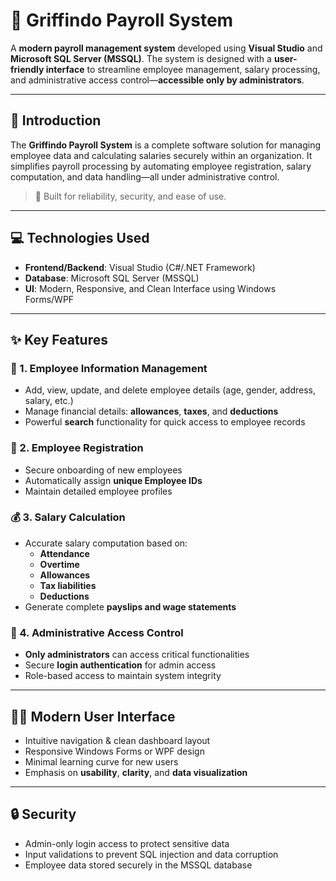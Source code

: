 # 🧾 Griffindo Payroll System

A **modern payroll management system** developed using **Visual Studio** and **Microsoft SQL Server (MSSQL)**. The system is designed with a **user-friendly interface** to streamline employee management, salary processing, and administrative access control—**accessible only by administrators**.

---

## 🚀 Introduction

The **Griffindo Payroll System** is a complete software solution for managing employee data and calculating salaries securely within an organization. It simplifies payroll processing by automating employee registration, salary computation, and data handling—all under administrative control.

> 🎯 Built for reliability, security, and ease of use.

---

## 💻 Technologies Used

- **Frontend/Backend**: Visual Studio (C#/.NET Framework)
- **Database**: Microsoft SQL Server (MSSQL)
- **UI**: Modern, Responsive, and Clean Interface using Windows Forms/WPF

---

## ✨ Key Features

### 👥 1. Employee Information Management
- Add, view, update, and delete employee details (age, gender, address, salary, etc.)
- Manage financial details: **allowances**, **taxes**, and **deductions**
- Powerful **search** functionality for quick access to employee records

### 📝 2. Employee Registration
- Secure onboarding of new employees
- Automatically assign **unique Employee IDs**
- Maintain detailed employee profiles

### 💰 3. Salary Calculation
- Accurate salary computation based on:
  - **Attendance**
  - **Overtime**
  - **Allowances**
  - **Tax liabilities**
  - **Deductions**
- Generate complete **payslips and wage statements**

### 🔐 4. Administrative Access Control
- **Only administrators** can access critical functionalities
- Secure **login authentication** for admin access
- Role-based access to maintain system integrity

---

## 🧑‍💼 Modern User Interface

- Intuitive navigation & clean dashboard layout  
- Responsive Windows Forms or WPF design
- Minimal learning curve for new users
- Emphasis on **usability**, **clarity**, and **data visualization**


---

## 🔒 Security

- Admin-only login access to protect sensitive data
- Input validations to prevent SQL injection and data corruption
- Employee data stored securely in the MSSQL database


